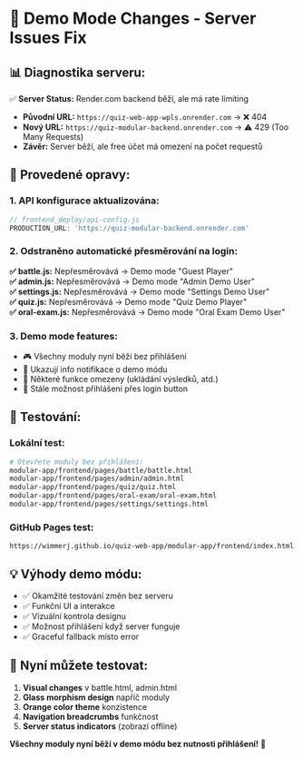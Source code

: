 # 🚀 Demo Mode Changes - Server Issues Fix

## 📊 **Diagnostika serveru:**

✅ **Server Status:** Render.com backend běží, ale má rate limiting  
- **Původní URL:** `https://quiz-web-app-wpls.onrender.com` → ❌ 404
- **Nový URL:** `https://quiz-modular-backend.onrender.com` → ⚠️ 429 (Too Many Requests)
- **Závěr:** Server běží, ale free účet má omezení na počet requestů

## 🔧 **Provedené opravy:**

### 1. **API konfigurace aktualizována:**
```javascript
// frontend_deploy/api-config.js
PRODUCTION_URL: 'https://quiz-modular-backend.onrender.com'
```

### 2. **Odstraněno automatické přesměrování na login:**

**✅ battle.js:** Nepřesměrovává → Demo mode "Guest Player"  
**✅ admin.js:** Nepřesměrovává → Demo mode "Admin Demo User"  
**✅ settings.js:** Nepřesměrovává → Demo mode "Settings Demo User"  
**✅ quiz.js:** Nepřesměrovává → Demo mode "Quiz Demo Player"  
**✅ oral-exam.js:** Nepřesměrovává → Demo mode "Oral Exam Demo User"  

### 3. **Demo mode features:**
- 🎮 Všechny moduly nyní běží bez přihlášení
- 📢 Ukazují info notifikace o demo módu  
- 💾 Některé funkce omezeny (ukládání výsledků, atd.)
- 🔐 Stále možnost přihlášení přes login button

## 🧪 **Testování:**

### **Lokální test:**
```bash
# Otevřete moduly bez přihlášení:
modular-app/frontend/pages/battle/battle.html
modular-app/frontend/pages/admin/admin.html  
modular-app/frontend/pages/quiz/quiz.html
modular-app/frontend/pages/oral-exam/oral-exam.html
modular-app/frontend/pages/settings/settings.html
```

### **GitHub Pages test:**
```url
https://wimmerj.github.io/quiz-web-app/modular-app/frontend/index.html
```

## 💡 **Výhody demo módu:**

- ✅ Okamžité testování změn bez serveru
- ✅ Funkční UI a interakce  
- ✅ Vizuální kontrola designu
- ✅ Možnost přihlášení když server funguje
- ✅ Graceful fallback místo error

## 🎯 **Nyní můžete testovat:**

1. **Visual changes** v battle.html, admin.html
2. **Glass morphism design** napříč moduly  
3. **Orange color theme** konzistence
4. **Navigation breadcrumbs** funkčnost
5. **Server status indicators** (zobrazí offline)

**Všechny moduly nyní běží v demo módu bez nutnosti přihlášení!** 🚀
